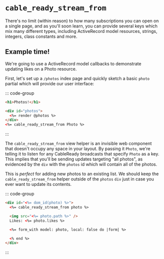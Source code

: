 # `cable_ready_stream_from`

There's no limit (within reason) to how many subscriptions you can open on a single page, and as you'll soon learn, you can provide several keys which mix many different types, including ActiveRecord model resources, strings, integers, class constants and more.

## Example time!

We're going to use a ActiveRecord model callbacks to demonstrate updating likes on a Photo resource.

First, let's set up a `/photos` index page and quickly sketch a basic `photo` partial which will provide our user interface:

::: code-group
```html [app/views/photos/index.html.erb]
<h1>Photos!</h1>

<div id="photos">
  <%= render @photos %>
</div>
<%= cable_ready_stream_from Photo %>
```
:::

The `cable_ready_stream_from` view helper is an invisible web component that doesn't occupy any space in your layout. By passing it `Photo`, we're telling it to listen for any CableReady broadcasts that specify `Photo` as a key. This implies that you'll be sending updates targeting "all photos", as evidenced by the `div` with the `photos` id which will contain all of the photos.

This is _perfect_ for adding new photos to an existing list. We should keep the `cable_ready_stream_from` helper outside of the `photos` `div` just in case you ever want to update its contents.

::: code-group
```html [app/views/photos/_photo.html.erb]
<div id="<%= dom_id(photo) %>">
  <%= cable_ready_stream_from photo %>

  <img src="<%= photo.path %>" />
  Likes: <%= photo.likes %>

  <%= form_with model: photo, local: false do |form| %>

  <% end %>
</div>
```
:::
